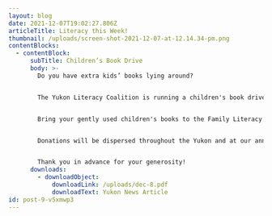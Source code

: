 ```yaml
---
layout: blog
date: 2021-12-07T19:02:27.806Z
articleTitle: Literacy this Week!
thumbnail: /uploads/screen-shot-2021-12-07-at-12.14.34-pm.png
contentBlocks:
  - contentBlock:
      subTitle: Children’s Book Drive
      body: >-
        Do you have extra kids’ books lying around?


        The Yukon Literacy Coalition is running a children's book drive to assist in our events and programs. 


        Bring your gently used children's books to the Family Literacy Center upstairs in the Canada Games Centre, or to the Yukon Literacy Coalition office or drop box in the Horwoods mall.


        Donations will be dispersed throughout the Yukon and at our annual Family Literacy Day celebration.


        Thank you in advance for your generosity!
      downloads:
        - downloadObject:
            downloadLink: /uploads/dec-8.pdf
            downloadText: Yukon News Article
id: post-9-v5xmwp3
---
```

